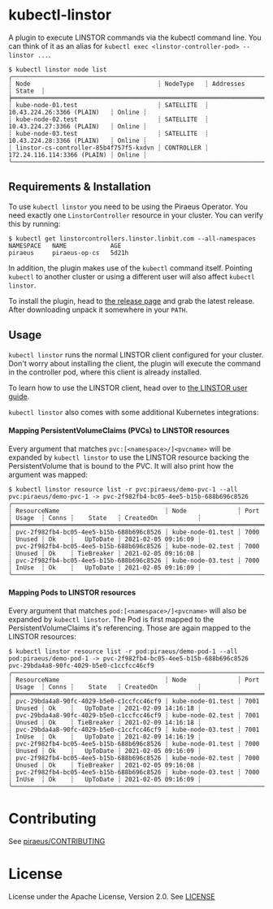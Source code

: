 # kubectl-linstor

A plugin to execute LINSTOR commands via the kubectl command line. You can think of it as an alias for 
`kubectl exec <linstor-controller-pod> -- linstor ...`. 

```
$ kubectl linstor node list
╭────────────────────────────────────────────────────────────────────────────────────────────╮
┊ Node                                   ┊ NodeType   ┊ Addresses                   ┊ State  ┊
╞════════════════════════════════════════════════════════════════════════════════════════════╡
┊ kube-node-01.test                      ┊ SATELLITE  ┊ 10.43.224.26:3366 (PLAIN)   ┊ Online ┊
┊ kube-node-02.test                      ┊ SATELLITE  ┊ 10.43.224.27:3366 (PLAIN)   ┊ Online ┊
┊ kube-node-03.test                      ┊ SATELLITE  ┊ 10.43.224.28:3366 (PLAIN)   ┊ Online ┊
┊ linstor-cs-controller-85b4f757f5-kxdvn ┊ CONTROLLER ┊ 172.24.116.114:3366 (PLAIN) ┊ Online ┊
╰────────────────────────────────────────────────────────────────────────────────────────────╯
```

## Requirements & Installation

To use `kubectl linstor` you need to be using the Piraeus Operator. You need exactly one `LinstorController` resource
in your cluster. You can verify this by running:

```
$ kubectl get linstorcontrollers.linstor.linbit.com --all-namespaces
NAMESPACE   NAME            AGE
piraeus     piraeus-op-cs   5d21h
```

In addition, the plugin makes use of the `kubectl` command itself. Pointing `kubectl` to another cluster or using a
different user will also affect `kubectl linstor`. 

To install the plugin, head to [the release page](https://github.com/piraeusdatastore/kubectl-linstor/releases) and grab
the latest release. After downloading unpack it somewhere in your `PATH`.

## Usage

`kubectl linstor` runs the normal LINSTOR client configured for your cluster. Don't worry about installing the client,
the plugin will execute the command in the controller pod, where this client is already installed.

To learn how to use the LINSTOR client, head over to [the LINSTOR user guide](https://www.linbit.com/drbd-user-guide/linstor-guide-1_0-en).

`kubectl linstor` also comes with some additional Kubernetes integrations:

#### Mapping PersistentVolumeClaims (PVCs) to LINSTOR resources

Every argument that matches `pvc:[<namespace>/]<pvcname>` will be expanded by `kubectl linstor` to use the LINSTOR resource
backing the PersistentVolume that is bound to the PVC. It will also print how the argument was mapped:
```
$ kubectl linstor resource list -r pvc:piraeus/demo-pvc-1 --all
pvc:piraeus/demo-pvc-1 -> pvc-2f982fb4-bc05-4ee5-b15b-688b696c8526
╭─────────────────────────────────────────────────────────────────────────────────────────────────────────────────────────╮
┊ ResourceName                             ┊ Node              ┊ Port ┊ Usage  ┊ Conns ┊    State   ┊ CreatedOn           ┊
╞═════════════════════════════════════════════════════════════════════════════════════════════════════════════════════════╡
┊ pvc-2f982fb4-bc05-4ee5-b15b-688b696c8526 ┊ kube-node-01.test ┊ 7000 ┊ Unused ┊ Ok    ┊   UpToDate ┊ 2021-02-05 09:16:09 ┊
┊ pvc-2f982fb4-bc05-4ee5-b15b-688b696c8526 ┊ kube-node-02.test ┊ 7000 ┊ Unused ┊ Ok    ┊ TieBreaker ┊ 2021-02-05 09:16:08 ┊
┊ pvc-2f982fb4-bc05-4ee5-b15b-688b696c8526 ┊ kube-node-03.test ┊ 7000 ┊ InUse  ┊ Ok    ┊   UpToDate ┊ 2021-02-05 09:16:09 ┊
╰─────────────────────────────────────────────────────────────────────────────────────────────────────────────────────────╯
```

#### Mapping Pods to LINSTOR resources

Every argument that matches `pod:[<namespace>/]<pvcname>` will also be expanded by `kubectl linstor`. The Pod is first
mapped to the PersistentVolumeClaims it's referencing. Those are again mapped to the LINSTOR resources:
```
$ kubectl linstor resource list -r pod:piraeus/demo-pod-1 --all
pod:piraeus/demo-pod-1 -> pvc-2f982fb4-bc05-4ee5-b15b-688b696c8526 pvc-29bda4a8-90fc-4029-b5e0-c1ccfcc46cf9
╭─────────────────────────────────────────────────────────────────────────────────────────────────────────────────────────╮
┊ ResourceName                             ┊ Node              ┊ Port ┊ Usage  ┊ Conns ┊    State   ┊ CreatedOn           ┊
╞═════════════════════════════════════════════════════════════════════════════════════════════════════════════════════════╡
┊ pvc-29bda4a8-90fc-4029-b5e0-c1ccfcc46cf9 ┊ kube-node-01.test ┊ 7001 ┊ Unused ┊ Ok    ┊   UpToDate ┊ 2021-02-09 14:16:18 ┊
┊ pvc-29bda4a8-90fc-4029-b5e0-c1ccfcc46cf9 ┊ kube-node-02.test ┊ 7001 ┊ Unused ┊ Ok    ┊ TieBreaker ┊ 2021-02-09 14:16:18 ┊
┊ pvc-29bda4a8-90fc-4029-b5e0-c1ccfcc46cf9 ┊ kube-node-03.test ┊ 7001 ┊ InUse  ┊ Ok    ┊   UpToDate ┊ 2021-02-09 14:16:19 ┊
┊ pvc-2f982fb4-bc05-4ee5-b15b-688b696c8526 ┊ kube-node-01.test ┊ 7000 ┊ Unused ┊ Ok    ┊   UpToDate ┊ 2021-02-05 09:16:09 ┊
┊ pvc-2f982fb4-bc05-4ee5-b15b-688b696c8526 ┊ kube-node-02.test ┊ 7000 ┊ Unused ┊ Ok    ┊ TieBreaker ┊ 2021-02-05 09:16:08 ┊
┊ pvc-2f982fb4-bc05-4ee5-b15b-688b696c8526 ┊ kube-node-03.test ┊ 7000 ┊ InUse  ┊ Ok    ┊   UpToDate ┊ 2021-02-05 09:16:09 ┊
╰─────────────────────────────────────────────────────────────────────────────────────────────────────────────────────────╯
```

# Contributing

See [piraeus/CONTRIBUTING](https://github.com/piraeusdatastore/piraeus/blob/master/CONTRIBUTING.md)

# License

License under the Apache License, Version 2.0. See [LICENSE](./LICENSE)
